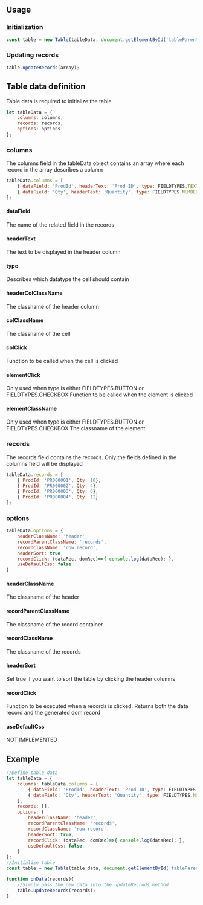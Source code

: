 ## Usage
### Initialization
```javascript
const table = new Table(tableData, document.getElementById('tableParent'));
```
### Updating records
```javascript
table.updateRecords(array);
```

## Table data definition
Table data is required to initialize the table
```javascript
let tableData = {
    columns: columns,
    records: records,
    options: options
};
```
### columns
The columns field in the tableData object contains an array where each record in the array describes a column
```javascript
tableData.columns = [
    { dataField: 'ProdId', headerText: 'Prod ID', type: FIELDTYPES.TEXT, headerColClassName: 'col header-col', colClassName: 'col', colClick: ()=>{}, elementClick()=>{}, elementClassName: '' },
    { dataField: 'Qty', headerText: 'Quantity', type: FIELDTYPES.NUMBER, headerColClassName: 'col-1 header-col', colClassName: 'col-1', colClick: ()=>{}, elementClick: ()=>{}, elementClassName: '' }
];
```

#### dataField
The name of the related field in the records

#### headerText
The text to be displayed in the header column

#### type
Describes which datatype the cell should contain

#### headerColClassName
The classname of the header column

#### colClassName
The classname of the cell

#### colClick
Function to be called when the cell is clicked

#### elementClick
Only used when type is either FIELDTYPES.BUTTON or FIELDTYPES.CHECKBOX
Function to be called when the element is clicked

#### elementClassName
Only used when type is either FIELDTYPES.BUTTON or FIELDTYPES.CHECKBOX
The classname of the element

### records
The records field contains the records. Only the fields defined in the columns field will be displayed
```javascript
tableData.records = [
    { ProdId: 'PR000001', Qty: 10},
    { ProdId: 'PR000002', Qty: 4},
    { ProdId: 'PR000003', Qty: 6},
    { ProdId: 'PR000004', Qty: 12}
];
```

### options
```javascript
tableData.options = {
    headerClassName: 'header',
    recordParentClassName: 'records',
    recordClassName: 'row record',
    headerSort: true,
    recordClick: (dataRec, domRec)=>{ console.log(dataRec); }, 
    useDefaultCss: false
}
```
#### headerClassName
The classname of the header

#### recordParentClassName
The classname of the record container

#### recordClassName
The classname of the records

#### headerSort
Set true if you want to sort the table by clicking the header columns

#### recordClick
Function to be executed when a records is clicked. 
Returns both the data record and the generated dom record

#### useDefaultCss
NOT IMPLEMENTED

## Example
```javascript
//Define table data
let tableData = {
    columns: tableData.columns = [
        { dataField: 'ProdId', headerText: 'Prod ID', type: FIELDTYPES.TEXT, headerColClassName: 'col header-col', colClassName: 'col', colClick: ()=>{}, elementClick()=>{}, elementClassName: '' },
        { dataField: 'Qty', headerText: 'Quantity', type: FIELDTYPES.NUMBER, headerColClassName: 'col-1 header-col', colClassName: 'col-1', colClick: ()=>{}, elementClick: ()=>{}, elementClassName: '' }
    ],
    records: [],
    options: {
        headerClassName: 'header',
        recordParentClassName: 'records',
        recordClassName: 'row record',
        headerSort: true,
        recordClick: (dataRec, domRec)=>{ console.log(dataRec); }, 
        useDefaultCss: false
    }
};
//Initialize table
const table = new Table(table_data, document.getElementById('tableParent'));

function onData(records){
    //Simply pass the new data into the updateRecrods method
    table.updateRecords(records);
}